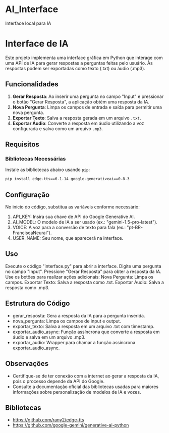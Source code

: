 # AI_Interface
Interface local para IA

# Interface de IA

Este projeto implementa uma interface gráfica em Python que interage com uma API de IA para gerar respostas a perguntas feitas pelo usuário. As respostas podem ser exportadas como texto (.txt) ou áudio (.mp3).

## Funcionalidades

1. **Gerar Resposta**: Ao inserir uma pergunta no campo "Input" e pressionar o botão "Gerar Resposta", a aplicação obtém uma resposta da IA.
2. **Nova Pergunta**: Limpa os campos de entrada e saída para permitir uma nova pergunta.
3. **Exportar Texto**: Salva a resposta gerada em um arquivo `.txt`.
4. **Exportar Áudio**: Converte a resposta em áudio utilizando a voz configurada e salva como um arquivo `.mp3`.

## Requisitos

### Bibliotecas Necessárias

Instale as bibliotecas abaixo usando `pip`:

```bash
pip install edge-tts==6.1.14 google-generativeai==0.8.3
```

## Configuração
No início do código, substitua as variáveis conforme necessário:

1. API_KEY: Insira sua chave de API do Google Generative AI.
2. AI_MODEL: O modelo de IA a ser usado (ex.: "gemini-1.5-pro-latest").
3. VOICE: A voz para a conversão de texto para fala (ex.: "pt-BR-FranciscaNeural").
4. USER_NAME: Seu nome, que aparecerá na interface.

## Uso
Execute o código "interface.py" para abrir a interface.
Digite uma pergunta no campo "Input".
Pressione "Gerar Resposta" para obter a resposta da IA.
Use os botões para realizar ações adicionais:
Nova Pergunta: Limpa os campos.
Exportar Texto: Salva a resposta como .txt.
Exportar Áudio: Salva a resposta como .mp3.

## Estrutura do Código
- gerar_resposta: Gera a resposta da IA para a pergunta inserida.
- nova_pergunta: Limpa os campos de input e output.
- exportar_texto: Salva a resposta em um arquivo .txt com timestamp.
- exportar_audio_async: Função assíncrona que converte a resposta em áudio e salva em um arquivo .mp3.
- exportar_audio: Wrapper para chamar a função assíncrona exportar_audio_async.

## Observações
- Certifique-se de ter conexão com a internet ao gerar a resposta da IA, pois o processo depende da API do Google.
- Consulte a documentação oficial das bibliotecas usadas para maiores informações sobre personalização de modelos de IA e vozes.

## Bibliotecas
- https://github.com/rany2/edge-tts
- https://github.com/google-gemini/generative-ai-python
